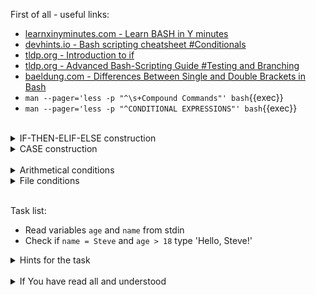 First of all - useful links:

- [learnxinyminutes.com - Learn BASH in Y minutes](https://learnxinyminutes.com/docs/bash/)
- [devhints.io - Bash scripting cheatsheet #Conditionals](https://devhints.io/bash#conditionals)
- [tldp.org - Introduction to if](https://tldp.org/LDP/Bash-Beginners-Guide/html/sect_07_01.html)
- [tldp.org - Advanced Bash-Scripting Guide #Testing and Branching](https://tldp.org/LDP/abs/html/testbranch.html)
- [baeldung.com - Differences Between Single and Double Brackets in Bash](https://www.baeldung.com/linux/bash-single-vs-double-brackets)
- `man --pager='less -p "^\s+Compound Commands"' bash`{{exec}}
- `man --pager='less -p "^CONDITIONAL EXPRESSIONS"' bash`{{exec}}
<br>
<details><summary>IF-THEN-ELIF-ELSE construction</summary>
<pre>
  if [[ -z "$string" ]]; then
    echo "String is empty";
  elif [[ -n "$string" ]]; then
    echo "String is not empty";
  else
    echo "This never happens";
  fi<br>
</pre>
</details>
<details><summary>CASE construction</summary>
<pre>
  case "$variable" in
    "$condition1" )
      command...
    ;;
    "$condition2" )
      command...
    ;;
  esac
</pre>
</details><br>
<details><summary>Arithmetical conditions</summary>
<pre>
  <strong>[[ -z STRING ]]</strong>    - Empty string
  <strong>[[ -n STRING ]]</strong>    - Not empty string
  <strong>[[ STRING == STRING ]]</strong> - Equal
  <strong>[[ STRING != STRING ]]</strong> - Not Equal
  <strong>[[ NUM -eq NUM ]]</strong> - Equal
  <strong>[[ NUM -ne NUM ]]</strong> - Not equal
  <strong>[[ NUM -lt NUM ]]</strong> - Less than
  <strong>[[ NUM -le NUM ]]</strong> - Less than or equal
  <strong>[[ NUM -gt NUM ]]</strong> - Greater than
  <strong>[[ NUM -ge NUM ]]</strong> - Greater than or equal
  <strong>[[ STRING =~ STRING ]]</strong> - Regexp
  <strong>(( NUM &lt; NUM ))</strong> - Numeric conditions
  <strong>[[ -o noclobber ]]</strong> - If OPTIONNAME is enabled
  <strong>[[ ! EXPR ]]</strong>       - Not
  <strong>[[ X && Y ]]</strong>       - And
  <strong>[[ X || Y ]]</strong>       - Or
</pre>
</details>
<details><summary>File conditions</summary>
<pre>
  <strong>[[ -e FILE ]]</strong> - Exists
  <strong>[[ -r FILE ]]</strong> - Readable
  <strong>[[ -h FILE ]]</strong> - Symlink
  <strong>[[ -d FILE ]]</strong> - Directory
  <strong>[[ -w FILE ]]</strong> - Writable
  <strong>[[ -s FILE ]]</strong> - Size is &gt; 0 bytes
  <strong>[[ -f FILE ]]</strong> - File
  <strong>[[ -x FILE </strong> - 	Executable
  <strong>[[ FILE1 -nt FILE2 ]]</strong> - 1 is more recent than 2
  <strong>[[ FILE1 -ot FILE2 ]]</strong> - 2 is more recent than 1
  <strong>[[ FILE1 -ef FILE2 ]]</strong> - Same files
</pre>
</details><br>

Task list:
- Read variables `age` and `name` from stdin
- Check if `name = Steve` and `age > 18` type 'Hello, Steve!'

<details><summary>Hints for the task</summary>
<pre>
<strong>Task 1:</strong>
  $ read age
  $ read name
<strong>Task 2:</strong>
  $ if [[ "$name" == "Steve" ]] && [[ "$age" -eq 15 ]]; then
  > echo "Hello, Steve!";
  > fi
</pre>
</details>
<br>
<details><summary>If You have read all and understood</summary>
<pre>
`touch IReadAllAndUndnderstood`{{exec}}
</pre>
